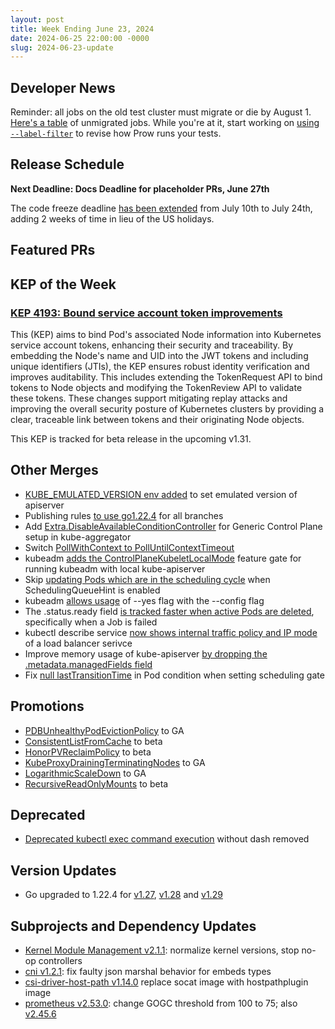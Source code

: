 ```yaml
---
layout: post
title: Week Ending June 23, 2024
date: 2024-06-25 22:00:00 -0000
slug: 2024-06-23-update
---
```


## Developer News

Reminder: all jobs on the old test cluster must migrate or die by August 1. [Here's a table](https://github.com/kubernetes/test-infra/blob/master/docs/job-migration-todo.md) of unmigrated jobs.  While you're at it, start working on [using `--label-filter`](https://groups.google.com/a/kubernetes.io/g/dev/c/uBP23XSbypo) to revise how Prow runs your tests.

## Release Schedule

**Next Deadline: Docs Deadline for placeholder PRs, June 27th**

The code freeze deadline [has been extended](https://kubernetes.slack.com/archives/C2C40FMNF/p1719396357959269?thread_ts=1719338931.466329&cid=C2C40FMNF) from July 10th to July 24th, adding 2 weeks of time in lieu of the US holidays.

## Featured PRs


## KEP of the Week

### [KEP 4193: Bound service account token improvements](https://github.com/kubernetes/enhancements/blob/master/keps/sig-auth/4193-bound-service-account-token-improvements/)

This (KEP) aims to bind Pod's associated Node information into Kubernetes service account tokens, enhancing their security and traceability. By embedding the Node's name and UID into the JWT tokens and including unique identifiers (JTIs), the KEP ensures robust identity verification and improves auditability. This includes extending the TokenRequest API to bind tokens to Node objects and modifying the TokenReview API to validate these tokens. These changes support mitigating replay attacks and improving the overall security posture of Kubernetes clusters by providing a clear, traceable link between tokens and their originating Node objects.

This KEP is tracked for beta release in the upcoming v1.31.

## Other Merges

* [KUBE_EMULATED_VERSION env added](https://github.com/kubernetes/kubernetes/pull/125742) to set emulated version of apiserver
* Publishing rules [to use go1.22.4](https://github.com/kubernetes/kubernetes/pull/125717) for all branches
* Add [Extra.DisableAvailableConditionController](https://github.com/kubernetes/kubernetes/pull/125650) for Generic Control Plane setup in kube-aggregator
* Switch [PollWithContext to PollUntilContextTimeout](https://github.com/kubernetes/kubernetes/pull/125627)
* kubeadm [adds the ControlPlaneKubeletLocalMode](https://github.com/kubernetes/kubernetes/pull/125582) feature gate for running kubeadm with local kube-apiserver
* Skip [updating Pods which are in the scheduling cycle](https://github.com/kubernetes/kubernetes/pull/125578) when SchedulingQueueHint is enabled
* kubeadm [allows usage](https://github.com/kubernetes/kubernetes/pull/125566) of --yes flag with the --config flag
* The .status.ready field [is tracked faster when active Pods are deleted](https://github.com/kubernetes/kubernetes/pull/125546), specifically when a Job is failed
* kubectl describe service [now shows internal traffic policy and IP mode](https://github.com/kubernetes/kubernetes/pull/125117) of a load balancer serivce
* Improve memory usage of kube-apiserver [by dropping the .metadata.managedFields field](https://github.com/kubernetes/kubernetes/pull/124667)
* Fix [null lastTransitionTime](https://github.com/kubernetes/kubernetes/pull/122636) in Pod condition when setting scheduling gate

## Promotions

* [PDBUnhealthyPodEvictionPolicy](https://github.com/kubernetes/kubernetes/pull/123428) to GA
* [ConsistentListFromCache](https://github.com/kubernetes/kubernetes/pull/123513) to beta
* [HonorPVReclaimPolicy](https://github.com/kubernetes/kubernetes/pull/124842) to beta
* [KubeProxyDrainingTerminatingNodes](https://github.com/kubernetes/kubernetes/pull/125082) to GA
* [LogarithmicScaleDown](https://github.com/kubernetes/kubernetes/pull/125459) to GA
* [RecursiveReadOnlyMounts](https://github.com/kubernetes/kubernetes/pull/125475) to beta


## Deprecated

* [Deprecated kubectl exec command execution](https://github.com/kubernetes/kubernetes/pull/125437) without dash removed

## Version Updates

* Go upgraded to 1.22.4 for [v1.27](https://github.com/kubernetes/kubernetes/pull/125701), [v1.28](https://github.com/kubernetes/kubernetes/pull/125670) and [v1.29](https://github.com/kubernetes/kubernetes/pull/125668)

## Subprojects and Dependency Updates

* [Kernel Module Management v2.1.1](https://github.com/kubernetes-sigs/kernel-module-management/releases/tag/v2.1.1): normalize kernel versions, stop no-op controllers
* [cni v1.2.1](https://github.com/containernetworking/cni/releases/tag/v1.2.1): fix faulty json marshal behavior for embeds types
* [csi-driver-host-path v1.14.0](https://github.com/kubernetes-csi/csi-driver-host-path/releases/tag/v1.14.0) replace socat image with hostpathplugin image
* [prometheus v2.53.0](https://github.com/prometheus/prometheus/releases/tag/v2.53.0): change GOGC threshold from 100 to 75; also [v2.45.6](https://github.com/prometheus/prometheus/releases/tag/v2.45.6)
